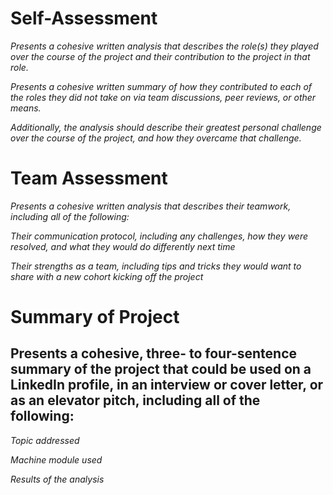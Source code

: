 # Self-Assessment
*Presents a cohesive written analysis that describes the role(s) they played over the course of the project and their contribution to the project in that role.*

*Presents a cohesive written summary of how they contributed to each of the roles they did not take on via team discussions, peer reviews, or other means.*

*Additionally, the analysis should describe their greatest personal challenge over the course of the project, and how they overcame that challenge.*


# Team Assessment
*Presents a cohesive written analysis that describes their teamwork, including all of the following:*

*Their communication protocol, including any challenges, how they were resolved, and what they would do differently next time*

*Their strengths as a team, including tips and tricks they would want to share with a new cohort kicking off the project*


# Summary of Project
## Presents a cohesive, three- to four-sentence summary of the project that could be used on a LinkedIn profile, in an interview or cover letter, or as an elevator pitch, including all of the following:

*Topic addressed*

*Machine module used*

*Results of the analysis*

